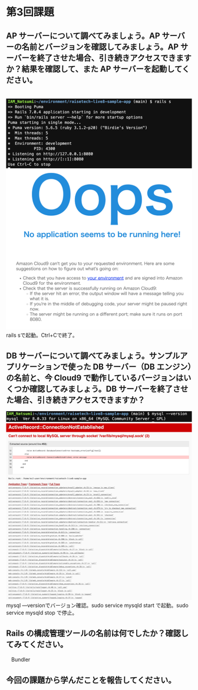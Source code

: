 # 第3回課題

## AP サーバーについて調べてみましょう。AP サーバーの名前とバージョンを確認してみましょう。AP サーバーを終了させた場合、引き続きアクセスできますか？結果を確認して、また AP サーバーを起動してください。
　![Puma version: 5.6.5](./images/Puma-ver.png)
　![AP サーバーを終了させた場合アクセスできなくなりました。](./images/Puma-stop.png)
　rails sで起動。Ctrl+Cで終了。

## DB サーバーについて調べてみましょう。サンプルアプリケーションで使った DB サーバー（DB エンジン）の名前と、今 Cloud9 で動作しているバージョンはいくつか確認してみましょう。DB サーバーを終了させた場合、引き続きアクセスできますか？
  ![MySQL Ver 8.0.33](./images/MySQL-ver.png)
　![DBサーバーを終了させた場合アクセスできなくなりました。](./images/MySQL-stop.png)
　mysql —versionでバージョン確認。sudo service mysqld start で起動。sudo service mysqld stop で停止。
　
## Rails の構成管理ツールの名前は何でしたか？確認してみてください。
　Bundler

## 今回の課題から学んだことを報告してください。
